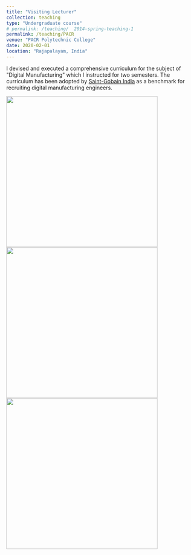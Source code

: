 ```yaml
---
title: "Visiting Lecturer"
collection: teaching
type: "Undergraduate course"
# permalink: /teaching/  2014-spring-teaching-1
permalink: /teaching/PACR
venue: "PACR Polytechnic College"
date: 2020-02-01
location: "Rajapalayam, India"
---
```


I devised and executed a comprehensive curriculum for the subject of "Digital Manufacturing" which I instructed for two semesters. The curriculum has been adopted by [Saint-Gobain India](https://www.saint-gobain.co.in/) as a benchmark for recruiting digital manufacturing engineers.

<img src='https://github.com/shivakumar-tekumatla/shivakumar-tekumatla.github.io/blob/master/files/GIFs/PACR3.png?raw=true' width =400  />

<img src='https://github.com/shivakumar-tekumatla/shivakumar-tekumatla.github.io/blob/master/files/GIFs/PACR1.jpg?raw=true' width =400  />

<img src='https://github.com/shivakumar-tekumatla/shivakumar-tekumatla.github.io/blob/master/files/GIFs/PACR2.jpg?raw=true' width =400  />

